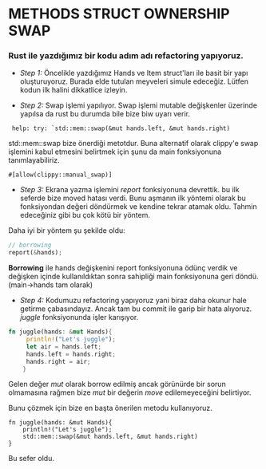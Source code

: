 # METHODS STRUCT OWNERSHIP SWAP
### Rust ile yazdığımız bir kodu adım adı refactoring yapıyoruz.

- *Step 1:* Öncelikle yazdığımız Hands ve Item struct'ları ile basit bir yapı oluşturuyoruz. 
Burada elde tutulan meyveleri simule edeceğiz. Lütfen kodun ilk halini dikkatlice izleyin.

- *Step 2:* Swap işlemi yapılıyor. Swap işlemi mutable değişkenler üzerinde yapılsa da rust 
bu durumda bile bize biw uyarı verir.
```
 help: try: `std::mem::swap(&mut hands.left, &mut hands.right)
```

std::mem::swap bize önerdiği metotdur. Buna alternatif olarak clippy'e swap işlemini
kabul etmesini belirtmek için şunu da main fonksiyonuna tanımlayabiliriz.

```
#[allow(clippy::manual_swap)]
```

- *Step 3:* Ekrana yazma işlemini _report_ fonksiyonuna devrettik. bu ilk seferde bize moved 
hatası verdi. Bunu aşmanın ilk yöntemi olarak bu fonksiyondan değeri döndürmek ve kendine tekrar 
atamak oldu. Tahmin edeceğiniz gibi bu çok kötü bir yöntem.

Daha iyi bir yöntem şu şekilde oldu:

``` rust
// borrowing
report(&hands);
```
**Borrowing** ile hands değişkenini report fonksiyonuna ödünç verdik ve değişken içinde
kullanıldıktan sonra sahipliği main fonksiyonuna geri döndü. (main->hands tam olarak)

- *Step 4:* Kodumuzu refactoring yapıyoruz yani biraz daha okunur hale getirme çabasındayız.
Ancak tam bu commit ile garip bir hata alıyoruz. _juggle_ fonksiyonunda işler karışıyor.
``` rust
fn juggle(hands: &mut Hands){                                                                                   │   35 ``` rust
     println!("Let's juggle");                                                                                   │   36
     let air = hands.left;                                                                                       │   37
     hands.left = hands.right;                                                                                   │   38 ```
     hands.right = air;                                                                                          │~
    }
```
Gelen değer _mut_ olarak borrow edilmiş ancak görünürde bir sorun olmamasına rağmen 
bize _mut_ bir değerin _move_ edilemeyeceğini belirtiyor. 

Bunu çözmek için bize en başta önerilen metodu kullanıyoruz.

```
fn juggle(hands: &mut Hands){
    println!("Let's juggle");
    std::mem::swap(&mut hands.left, &mut hands.right)
}
```
Bu sefer oldu. 









